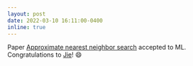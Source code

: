 ```yaml
---
layout: post
date: 2022-03-10 16:11:00-0400
inline: true
---
```


Paper <a href="https://link.springer.com/article/10.1007/s10994-021-06124-1">Approximate nearest neighbor search</a> accepted to ML. Congratulations to <a href="https://sites.google.com/site/jieshensjtu/">Jie</a>! :smile: